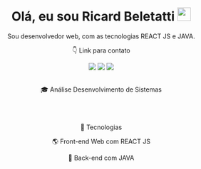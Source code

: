 <h1 align="center">Olá, eu sou Ricard Beletatti <img src="https://raw.githubusercontent.com/kaueMarques/kaueMarques/master/hi.gif" height="30px"></h1>

<p align="center">
Sou desenvolvedor web, com as tecnologias REACT JS e JAVA.  
</p>

<p align="center">
👇 Link para contato
</p>

<div align="center">
  <a href="https://www.instagram.com/devbeletatti/" target="_blank"><img src="https://img.shields.io/badge/-Instagram-%23E4405F?style=for-the-badge&logo=instagram&logoColor=white" target="_blank"></a>
  <a href = "mailto:richard.beletatti@gmail.com"><img src="https://img.shields.io/badge/-Gmail-%23333?style=for-the-badge&logo=gmail&logoColor=white" target="_blank"></a>
  <a href="https://www.linkedin.com/in/richard-beletatti-527670143/" target="_blank"><img src="https://img.shields.io/badge/-LinkedIn-%230077B5?style=for-the-badge&logo=linkedin&logoColor=white" target="_blank"></a> 
</div>
<br/>
<p align="center">
🎓 Análise Desenvolvimento de Sistemas
</p>

<br/>
<br/>
<p align="center">
🚀 Tecnologias
</p>

<p align="center">
🌎 Front-end Web com REACT JS  
</p>

<p align="center">
📡 Back-end com JAVA  
</p>
